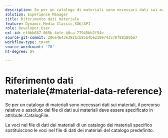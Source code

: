 ```yaml
---
description: Se per un catalogo di materiali sono necessari dati sui materiali, il percorso relativo o assoluto del file di dati sui materiali deve essere specificato nell'attributo FileCatalogo.
solution: Experience Manager
title: Riferimento dati materiale
feature: Dynamic Media Classic,SDK/API
role: Developer,User
exl-id: ef0bb687-065b-4efe-b8ca-77945bb2f54e
source-git-commit: 206e4643e3926cb85b4be2189743578f88180be7
workflow-type: tm+mt
source-wordcount: '78'
ht-degree: 0%

---
```


# Riferimento dati materiale{#material-data-reference}

Se per un catalogo di materiali sono necessari dati sui materiali, il percorso relativo o assoluto del file di dati sui materiali deve essere specificato in attribute::CatalogFile.

Le voci nel file di dati dei materiali di un catalogo dei materiali specifico sostituiscono le voci nel file di dati dei materiali del catalogo predefinito.
